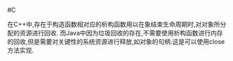 #C

在C++中,存在于构造函数相对应的析构函数用以在象结束生命周期时,对对象所分配的资源进行回收.
而Java中因为垃圾回收的存在,不需要使用析构函数进行内存的回收,但是需要对关键性的系统资源进行释放,如对象的句柄.这是可以使用close方法实现.

